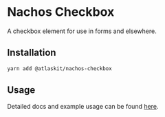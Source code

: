 # Nachos Checkbox

A checkbox element for use in forms and elsewhere.

## Installation

```sh
yarn add @atlaskit/nachos-checkbox
```

## Usage

Detailed docs and example usage can be found [here](https://atlaskit.atlassian.com/packages/core/checkbox).
